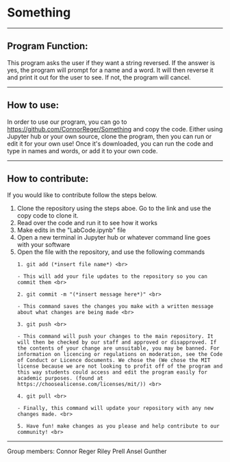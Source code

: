 # Something
***
## Program Function:
This program asks the user if they want a string reversed. If the answer is yes, the program will prompt for a name and a word. It will then reverse it and print it out for the user to see. If not, the program will cancel.
***
## How to use:
In order to use our program, you can go to https://github.com/ConnorReger/Something and copy the code. Either using Jupyter hub or your own source, clone the program, then you can run or edit it for your own use! Once it's downloaded, you can run the code and type in names and words, or add it to your own code. 

***
## How to contribute:
If you would like to contribute follow the steps below. <br>
 1. Clone the repository using the steps aboe. Go to the link and use the copy code to clone it. <br> 
 2. Read over the code and run it to see how it works <br>  
 3. Make edits in the "LabCode.ipynb" file <br>   
 4. Open a new terminal in Jupyter hub or whatever command line goes with your software <br>   
 5. Open the file with the repository, and use the following commands <br>  
     ```
     1. git add (*insert file name*) <br>  
     ```
        - This will add your file updates to the repository so you can commit them <br> 
     ```
     2. git commit -m "(*insert message here*)" <br>  
     ```
        - This command saves the changes you make with a written message about what changes are being made <br>   
     ```
     3. git push <br>   
     ```
        - This command will push your changes to the main repository. It will then be checked by our staff and approved or disapproved. If the contents of your change are unsuitable, you may be banned. For information on licencing or regulations on moderation, see the Code of Conduct or Licence documents. We chose the (We chose the MIT license because we are not looking to profit off of the program and this way students could access and edit the program easily for academic purposes. (found at https://choosealicense.com/licenses/mit/)) <br>   
     ```
     4. git pull <br>   
     ```
        - Finally, this command will update your repository with any new changes made. <br>   
     ```
     5. Have fun! make changes as you please and help contribute to our community! <br>   
     ```
***

Group members:
Connor Reger
Riley Prell
Ansel Gunther